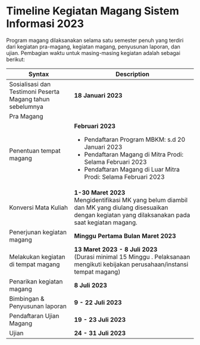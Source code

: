 # Timeline Kegiatan Magang Sistem Informasi 2023

Program magang dilaksanakan selama satu semester penuh yang terdiri dari kegiatan pra-magang, kegiatan magang, penyusunan laporan, dan ujian. Pembagian waktu untuk masing-masing kegiatan adalah sebagai berikut:


| Syntax        | Description |
| -----------   | ----------- |
| Sosialisasi dan Testimoni Peserta Magang tahun sebelumnya | **18 Januari 2023** |
| Pra Magang |      |
| Penentuan tempat magang | **Februari 2023** <ul type="dash"><li>Pendaftaran Program MBKM: s.d 20 Januari 2023 </li><li>Pendaftaran Magang di Mitra Prodi: Selama Februari 2023</li><li>Pendaftaran Magang di Luar Mitra Prodi: Selama Februari 2023</li></ul> |
| Konversi Mata Kuliah|**1-30 Maret 2023**<br>Mengidentifikasi MK yang belum diambil dan MK yang diulang disesuaikan dengan kegiatan yang dilaksanakan pada saat kegiatan magang.|
| Penerjunan kegiatan magang     | **Minggu Pertama Bulan Maret 2023**     |
| Melakukan kegiatan di tempat magang| **13 Maret 2023 - 8 Juli 2023**<br> (Durasi minimal 15 Minggu . Pelaksanaan mengikuti kebijakan perusahaan/instansi tempat magang)|
| Penarikan kegiatan magang |**8 Juli 2023** |
| Bimbingan & Penyusunan laporan |**9 - 22  Juli 2023** |
| Pendaftaran Ujian Magang | **19 - 23 Juli 2023**|
| Ujian |**24 - 31 Juli 2023** |
